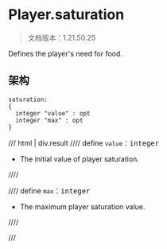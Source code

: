 # Player.saturation

> 文档版本：1.21.50.25

Defines the player's need for food.

## 架构

```mcschema
saturation:
{
  integer "value" : opt
  integer "max" : opt
}

```

/// html | div.result
//// define
`value`：<samp>integer</samp>

- The initial value of player saturation.


////


//// define
`max`：<samp>integer</samp>

- The maximum player saturation value.


////


///

